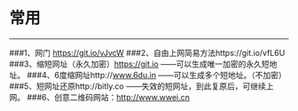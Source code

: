 # 常用
***
###1、网门 https://git.io/vJvcW
###2、自由上网简易方法https://git.io/vfL6U
###3、缩短网址（永久加密）https://git.io  ——可以生成唯一加密的永久短地址。
###4、6度缩网址http://www.6du.in  ——可以生成多个短地址。（不加密）
###5、短网址还原http://bitly.co  ——失效的短网址，到此复原后，可继续上网。
###6、创意二维码网站：http://www.wwei.cn
